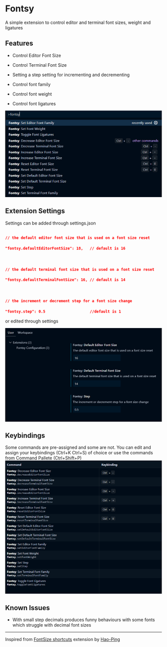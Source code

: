 # Fontsy

A simple extension to control editor and terminal font sizes, weight and ligatures

## Features

- Control Editor Font Size

- Control Terminal Font Size

- Setting a step setting for incrementing and decrementing

- Control font family

- Control font weight

- Control font ligatures

![Command Palette](assets/fontsy-command-palette.png)

## Extension Settings

Settings can be added through settings.json

```json

// the default editor font size that is used on a font size reset

"fontsy.defaultEditorFontSize": 18,   // default is 16



// the default terminal font size that is used on a font size reset

"fontsy.defaultTerminalFontSize": 16, // default is 14



// the increment or decrement step for a font size change

"fontsy.step": 0.5                    //default is 1

```

or edited through settings

![](assets/fontsy-settings.png)

## Keybindings

Some commands are pre-assigned and some are not. You can edit and assign your keybindings (Ctrl+K Ctrl+S) of choice or use the commands from Command Pallete
(Ctrl+Shift+P)
![](assets/fontsy-keybindings.png)

## Known Issues

- With small step decimals produces funny behaviours with some fonts which struggle with decimal font sizes

---

Inspired from [FontSize shortcuts](https://github.com/caaatisgood/vsc-fontsize-shortcuts) extension by [Hao-Ping](https://github.com/caaatisgood)

